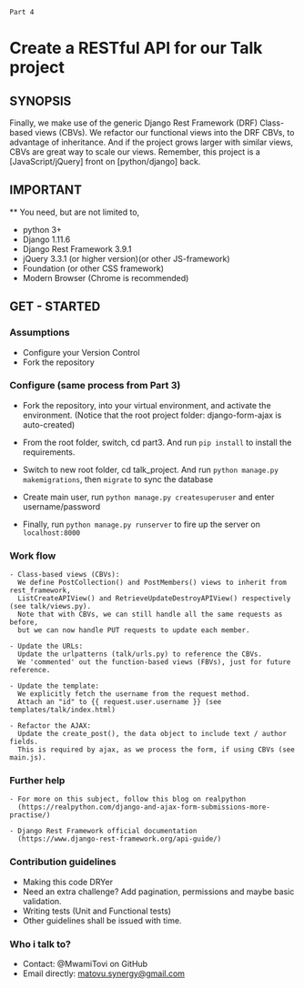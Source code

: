 
`Part 4`

Create a RESTful API for our Talk project
==============================================

## SYNOPSIS 

Finally, we make use of the generic Django Rest Framework (DRF) Class-based views (CBVs).
We refactor our functional views into the DRF CBVs, to advantage of inheritance.
And if the project grows larger with similar views, CBVs are great way to scale our views.
Remember, this project is a [JavaScript/jQuery] front on [python/django] back.


## IMPORTANT

** You need, but are not limited to,
   - python 3+
   - Django 1.11.6
   - Django Rest Framework 3.9.1
   - jQuery 3.3.1 (or higher version)(or other JS-framework)
   - Foundation (or other CSS framework)
   - Modern Browser (Chrome is recommended)


## GET - STARTED

### Assumptions

   - Configure your Version Control
   - Fork the repository

### Configure (same process from Part 3)

   - Fork the repository, into your virtual environment, and activate the environment.
     (Notice that the root project folder: django-form-ajax is auto-created)

   - From the root folder, switch, cd part3.
     And run `pip install` to install the requirements.   

   - Switch to new root folder, cd talk_project.
     And run `python manage.py makemigrations`, then `migrate` to sync the database

   - Create main user, run `python manage.py createsuperuser` and enter username/password

   - Finally, run `python manage.py runserver` to fire up the server on `localhost:8000`

### Work flow

    - Class-based views (CBVs):
      We define PostCollection() and PostMembers() views to inherit from rest_framework,
      ListCreateAPIView() and RetrieveUpdateDestroyAPIView() respectively (see talk/views.py).
      Note that with CBVs, we can still handle all the same requests as before, 
      but we can now handle PUT requests to update each member.

    - Update the URLs:
      Update the urlpatterns (talk/urls.py) to reference the CBVs.
      We 'commented' out the function-based views (FBVs), just for future reference.

    - Update the template:
      We explicitly fetch the username from the request method.
      Attach an "id" to {{ request.user.username }} (see templates/talk/index.html)

    - Refactor the AJAX:
      Update the create_post(), the data object to include text / author fields.
      This is required by ajax, as we process the form, if using CBVs (see main.js).


### Further help

    - For more on this subject, follow this blog on realpython
      (https://realpython.com/django-and-ajax-form-submissions-more-practise/)

    - Django Rest Framework official documentation
      (https://www.django-rest-framework.org/api-guide/)  

### Contribution guidelines
   - Making this code DRYer
   - Need an extra challenge? 
     Add pagination, permissions and maybe basic validation.
   - Writing tests (Unit and Functional tests)
   - Other guidelines shall be issued with time.

### Who i talk to?
   - Contact: @MwamiTovi on GitHub
   - Email directly: matovu.synergy@gmail.com
